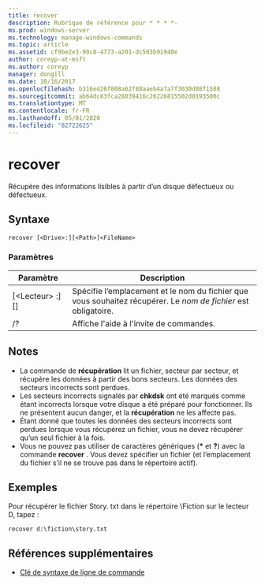 ```yaml
---
title: recover
description: Rubrique de référence pour * * * *-
ms.prod: windows-server
ms.technology: manage-windows-commands
ms.topic: article
ms.assetid: cf9be2e3-90c8-4773-a201-dc503b91948e
author: coreyp-at-msft
ms.author: coreyp
manager: dongill
ms.date: 10/16/2017
ms.openlocfilehash: b316ed26f008a62f88aaeb4a7a7f3030d08f1588
ms.sourcegitcommit: ab64dc83fca28039416c26226815502d0193500c
ms.translationtype: MT
ms.contentlocale: fr-FR
ms.lasthandoff: 05/01/2020
ms.locfileid: "82722625"
---
```

# <a name="recover"></a>recover



Récupère des informations lisibles à partir d’un disque défectueux ou défectueux.



## <a name="syntax"></a>Syntaxe

```
recover [<Drive>:][<Path>]<FileName>
```

### <a name="parameters"></a>Paramètres

|           Paramètre           |                                          Description                                          |
|-------------------------------|-----------------------------------------------------------------------------------------------|
| [\<Lecteur> :] [<Path>]<FileName> | Spécifie l’emplacement et le nom du fichier que vous souhaitez récupérer. Le *nom de fichier* est obligatoire. |
|              /?               |                             Affiche l'aide à l'invite de commandes.                              |

## <a name="remarks"></a>Notes 

-   La commande de **récupération** lit un fichier, secteur par secteur, et récupère les données à partir des bons secteurs. Les données des secteurs incorrects sont perdues.
-   Les secteurs incorrects signalés par **chkdsk** ont été marqués comme étant incorrects lorsque votre disque a été préparé pour fonctionner. Ils ne présentent aucun danger, et la **récupération** ne les affecte pas.
-   Étant donné que toutes les données des secteurs incorrects sont perdues lorsque vous récupérez un fichier, vous ne devez récupérer qu’un seul fichier à la fois.
-   Vous ne pouvez pas utiliser de caractères génériques (**&#42;** et **?**) avec la commande **recover** . Vous devez spécifier un fichier (et l’emplacement du fichier s’il ne se trouve pas dans le répertoire actif).

## <a name="examples"></a>Exemples

Pour récupérer le fichier Story. txt dans le répertoire \Fiction sur le lecteur D, tapez :
```
recover d:\fiction\story.txt 
```

## <a name="additional-references"></a>Références supplémentaires

- [Clé de syntaxe de ligne de commande](command-line-syntax-key.md)